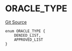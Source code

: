 # ORACLE_TYPE
[Git Source](https://github.com/thrackle-io/forte-rules-engine/blob/cb826e7b7899f2d90490d1eaeb0e665e017648fa/src/protocol/economic/ruleProcessor/RuleCodeData.sol)


```solidity
enum ORACLE_TYPE {
    DENIED_LIST,
    APPROVED_LIST
}
```

